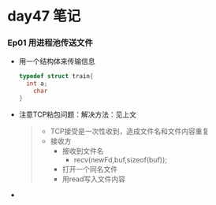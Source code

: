 # day47 笔记

### Ep01 用进程池传送文件

- 用一个结构体来传输信息

  ```c
  typedef struct train{
  	int a;
      char 
  }
  ```

- 注意TCP粘包问题：解决方法：见上文

  > - TCP接受是一次性收到，造成文件名和文件内容重复
  > - 接收方
  >   - 接收到文件名
  >     - recv(newFd,buf,sizeof(buf));
  >   - 打开一个同名文件
  >   - 用read写入文件内容

- 